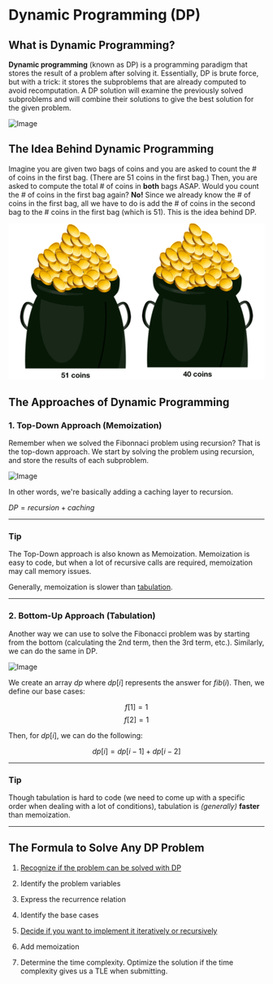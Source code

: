 # Dynamic Programming (DP)

## What is Dynamic Programming?

**Dynamic programming** (known as DP) is a programming paradigm that stores the result of a problem after solving it. Essentially, DP is brute force, but with a trick: it stores the subproblems that are already computed to avoid recomputation. A DP solution will examine the previously solved subproblems and will combine their solutions to give the best solution for the given problem.

![Image](https://miro.medium.com/max/970/1*7pbs4HCE_K6cH6jkcgxw_A.png)

## The Idea Behind Dynamic Programming

Imagine you are given two bags of coins and you are asked to count the # of coins in the first bag. (There are $51$ coins in the first bag.) Then, you are asked to compute the total # of coins in **both** bags ASAP. Would you count the # of coins in the first bag again? **No!** Since we already know the # of coins in the first bag, all we have to do is add the # of coins in the second bag to the # coins in the first bag (which is $51$). This is the idea behind DP.

![Image](images/coin_bag.png)

## The Approaches of Dynamic Programming

### 1. Top-Down Approach (Memoization)

Remember when we solved the Fibonnaci problem using recursion? That is the top-down approach. We start by solving the problem using recursion, and store the results of each subproblem.

![Image](https://www.codesdope.com/staticroot/images/algorithm/dynamic4.png)

In other words, we're basically adding a caching layer to recursion.

$DP = recursion + caching$

---

### **Tip**

The Top-Down approach is also known as Memoization. Memoization is easy to code, but when a lot of recursive calls are required, memoization may call memory issues.

Generally, memoization is slower than [tabulation](https://github.com/aaronhma/algorithms/tree/master/techniques/dp#2-bottom-up-approach-tabulation).

---

### 2. Bottom-Up Approach (Tabulation)

Another way we can use to solve the Fibonacci problem was by starting from the bottom (calculating the $2$nd term, then the $3$rd term, etc.). Similarly, we can do the same in DP.

![Image](https://www.codesdope.com/staticroot/images/algorithm/dynamic6.png)

We create an array $dp$ where $dp[i]$ represents the answer for $fib(i)$. Then, we define our base cases:

$$f[1] = 1$$
$$f[2] = 1$$

Then, for $dp[i]$, we can do the following:

$$dp[i] = dp[i - 1] + dp[i - 2]$$

---

### **Tip**

Though tabulation is hard to code (we need to come up with a specific order when dealing with a lot of conditions), tabulation is _(generally)_ **faster** than memoization.

---

## The Formula to Solve Any DP Problem

1. [Recognize if the problem can be solved with DP](docs/when_to_use_dp.md)

2. Identify the problem variables
3. Express the recurrence relation
4. Identify the base cases
5. [Decide if you want to implement it iteratively or recursively](docs/tabulation_vs_memoization.md)
6. Add memoization
7. Determine the time complexity. Optimize the solution if the time complexity gives us a TLE when submitting.
